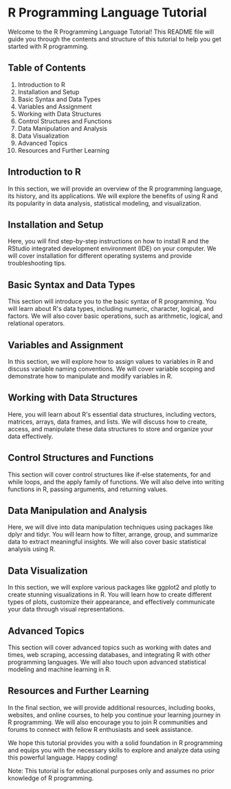 # R Programming Language Tutorial

Welcome to the R Programming Language Tutorial! This README file will guide you through the contents and structure of this tutorial to help you get started with R programming.

## Table of Contents

1. Introduction to R
1. Installation and Setup
1. Basic Syntax and Data Types
1. Variables and Assignment
1. Working with Data Structures
1. Control Structures and Functions
1. Data Manipulation and Analysis
1. Data Visualization
1. Advanced Topics
1. Resources and Further Learning

## Introduction to R

In this section, we will provide an overview of the R programming language, its history, and its applications. We will explore the benefits of using R and its popularity in data analysis, statistical modeling, and visualization.

## Installation and Setup

Here, you will find step-by-step instructions on how to install R and the RStudio integrated development environment (IDE) on your computer. We will cover installation for different operating systems and provide troubleshooting tips.

## Basic Syntax and Data Types

This section will introduce you to the basic syntax of R programming. You will learn about R's data types, including numeric, character, logical, and factors. We will also cover basic operations, such as arithmetic, logical, and relational operators.

## Variables and Assignment

In this section, we will explore how to assign values to variables in R and discuss variable naming conventions. We will cover variable scoping and demonstrate how to manipulate and modify variables in R.

## Working with Data Structures

Here, you will learn about R's essential data structures, including vectors, matrices, arrays, data frames, and lists. We will discuss how to create, access, and manipulate these data structures to store and organize your data effectively.

## Control Structures and Functions

This section will cover control structures like if-else statements, for and while loops, and the apply family of functions. We will also delve into writing functions in R, passing arguments, and returning values.

## Data Manipulation and Analysis

Here, we will dive into data manipulation techniques using packages like dplyr and tidyr. You will learn how to filter, arrange, group, and summarize data to extract meaningful insights. We will also cover basic statistical analysis using R.

## Data Visualization

In this section, we will explore various packages like ggplot2 and plotly to create stunning visualizations in R. You will learn how to create different types of plots, customize their appearance, and effectively communicate your data through visual representations.

## Advanced Topics

This section will cover advanced topics such as working with dates and times, web scraping, accessing databases, and integrating R with other programming languages. We will also touch upon advanced statistical modeling and machine learning in R.

## Resources and Further Learning

In the final section, we will provide additional resources, including books, websites, and online courses, to help you continue your learning journey in R programming. We will also encourage you to join R communities and forums to connect with fellow R enthusiasts and seek assistance.

We hope this tutorial provides you with a solid foundation in R programming and equips you with the necessary skills to explore and analyze data using this powerful language. Happy coding!

Note: This tutorial is for educational purposes only and assumes no prior knowledge of R programming.
